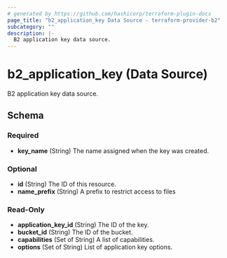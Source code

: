 ```yaml
---
# generated by https://github.com/hashicorp/terraform-plugin-docs
page_title: "b2_application_key Data Source - terraform-provider-b2"
subcategory: ""
description: |-
  B2 application key data source.
---
```


# b2_application_key (Data Source)

B2 application key data source.



<!-- schema generated by tfplugindocs -->
## Schema

### Required

- **key_name** (String) The name assigned when the key was created.

### Optional

- **id** (String) The ID of this resource.
- **name_prefix** (String) A prefix to restrict access to files

### Read-Only

- **application_key_id** (String) The ID of the key.
- **bucket_id** (String) The ID of the bucket.
- **capabilities** (Set of String) A list of capabilities.
- **options** (Set of String) List of application key options.


